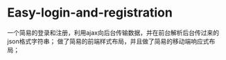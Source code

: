 # Easy-login-and-registration
一个简易的登录和注册，利用ajax向后台传输数据，并在前台解析后台传过来的json格式字符串；
做了简易的前端样式布局，并且做了简易的移动端响应式布局；
